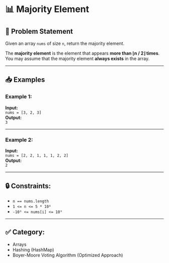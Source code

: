 # 📊 Majority Element

## 📝 Problem Statement

Given an array `nums` of size `n`, return the majority element.

The **majority element** is the element that appears **more than ⌊n / 2⌋ times**.  
You may assume that the majority element **always exists** in the array.

---

## 📥 Examples

### Example 1:
**Input:**  
`nums = [3, 2, 3]`  
**Output:**  
`3`

---

### Example 2:
**Input:**  
`nums = [2, 2, 1, 1, 1, 2, 2]`  
**Output:**  
`2`

---

## 🔒 Constraints:
- `n == nums.length`
- `1 <= n <= 5 * 10⁴`
- `-10⁹ <= nums[i] <= 10⁹`

---

## ✅ Category:
- Arrays
- Hashing (HashMap)
- Boyer-Moore Voting Algorithm (Optimized Approach)